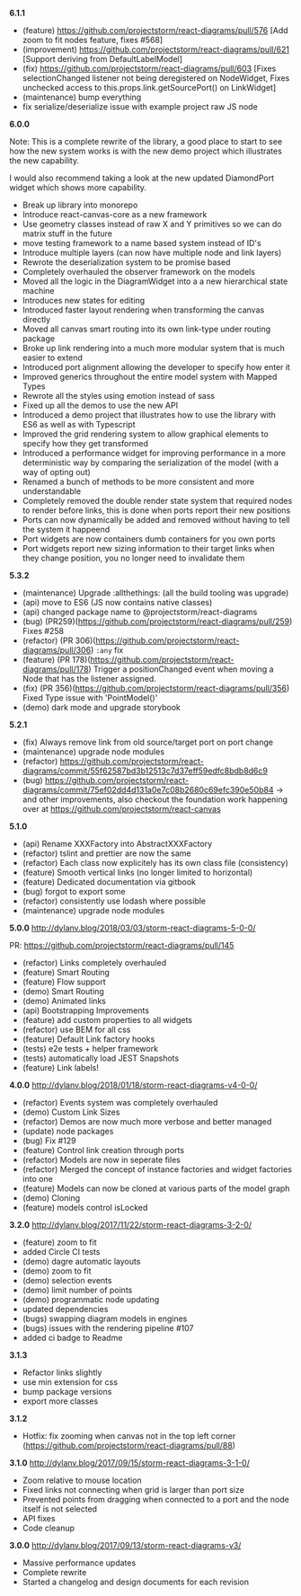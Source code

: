__6.1.1__ 

* (feature) https://github.com/projectstorm/react-diagrams/pull/576 [Add zoom to fit nodes feature, fixes #568]
* (improvement) https://github.com/projectstorm/react-diagrams/pull/621 [Support deriving from DefaultLabelModel]
* (fix) https://github.com/projectstorm/react-diagrams/pull/603 
   [Fixes selectionChanged listener not being deregistered on NodeWidget, Fixes unchecked access to this.props.link.getSourcePort() on LinkWidget]
* (maintenance) bump everything
* fix serialize/deserialize issue with example project raw JS node

__6.0.0__ 

Note: This is a complete rewrite of the library, a good place to start to see how the new system works
is with the new demo project which illustrates the new capability.

I would also recommend taking a look at the new updated DiamondPort widget which shows more capability.

* Break up library into monorepo
* Introduce react-canvas-core as a new framework
* Use geometry classes instead of raw X and Y primitives so we can do matrix stuff in the future
* move testing framework to a name based system instead of ID's
* Introduce multiple layers (can now have multiple node and link layers)
* Rewrote the deserialization system to be promise based
* Completely overhauled the observer framework on the models
* Moved all the logic in the DiagramWidget into a a new hierarchical state machine  
* Introduces new states for editing
* Introduced faster layout rendering when transforming the canvas directly
* Moved all canvas smart routing into its own link-type under routing package
* Broke up link rendering into a much more modular system that is much easier to extend
* Introduced port alignment allowing the developer to specify how enter it
* Improved generics throughout the entire model system with Mapped Types
* Rewrote all the styles using emotion instead of sass
* Fixed up all the demos to use the new API
* Introduced a demo project that illustrates how to use the library with ES6 as well as with Typescript
* Improved the grid rendering system to allow graphical elements to specify how they get transformed
* Introduced a performance widget for improving performance in a more deterministic way by comparing the serialization of the model (with a way of opting out)
* Renamed a bunch of methods to be more consistent and more understandable
* Completely removed the double render state system that required nodes to render before links, this is done when ports report their new positions
* Ports can now dynamically be added and removed without having to tell the system it happeend
* Port widgets are now containers dumb containers for you own ports
* Port widgets report new sizing information to their target links when they change position, you no longer need to invalidate them 

__5.3.2__

* (maintenance) Upgrade :allthethings: (all the build tooling was upgrade)
* (api) move to ES6 (JS now contains native classes)
* (api) changed package name to @projectstorm/react-diagrams
* (bug) (PR259)(https://github.com/projectstorm/react-diagrams/pull/259) Fixes #258
* (refactor) (PR 306)(https://github.com/projectstorm/react-diagrams/pull/306) `:any` fix
* (feature) (PR 178)(https://github.com/projectstorm/react-diagrams/pull/178) Trigger a positionChanged event when moving a Node that has the listener assigned.
* (fix) (PR 356)(https://github.com/projectstorm/react-diagrams/pull/356) Fixed Type issue with 'PointModel()'
* (demo) dark mode and upgrade storybook

__5.2.1__

* (fix) Always remove link from old source/target port on port change
* (maintenance) upgrade node modules
* (refactor) https://github.com/projectstorm/react-diagrams/commit/55f62587bd3b12513c7d37eff59edfc8bdb8d6c9
* (bug) https://github.com/projectstorm/react-diagrams/commit/75ef02dd4d131a0e7c08b2680c69efc390e50b84
-> and other improvements, also checkout the foundation work happening over at https://github.com/projectstorm/react-canvas

__5.1.0__ 

* (api) Rename XXXFactory into AbstractXXXFactory
* (refactor) tslint and prettier are now the same
* (refactor) Each class now explicitely has its own class file (consistency)
* (feature) Smooth vertical links (no longer limited to horizontal)
* (feature) Dedicated documentation via gitbook
* (bug) forgot to export some
* (refactor) consistently use lodash where possible
* (maintenance) upgrade node modules

__5.0.0__ http://dylanv.blog/2018/03/03/storm-react-diagrams-5-0-0/

PR: https://github.com/projectstorm/react-diagrams/pull/145

* (refactor) Links completely overhauled
* (feature) Smart Routing
* (feature) Flow support
* (demo) Smart Routing
* (demo) Animated links
* (api) Bootstrapping Improvements
* (feature) add custom properties to all widgets
* (refactor) use BEM for all css
* (feature) Default Link factory hooks
* (tests) e2e tests + helper framework
* (tests) automatically load JEST Snapshots
* (feature) Link labels!

__4.0.0__ http://dylanv.blog/2018/01/18/storm-react-diagrams-v4-0-0/

* (refactor) Events system was completely overhauled
* (demo) Custom Link Sizes
* (refactor) Demos are now much more verbose and better managed
* (update) node packages
* (bug) Fix #129
* (feature) Control link creation through ports
* (refactor) Models are now in seperate files
* (refactor) Merged the concept of instance factories and widget factories into one
* (feature) Models can now be cloned at various parts of the model graph
* (demo) Cloning
* (feature) models control isLocked 

__3.2.0__ http://dylanv.blog/2017/11/22/storm-react-diagrams-3-2-0/
* (feature) zoom to fit
* added Circle CI tests
* (demo) dagre automatic layouts
* (demo) zoom to fit
* (demo) selection events
* (demo) limit number of points
* (demo) programmatic node updating
* updated dependencies
* (bugs) swapping diagram models in engines
* (bugs) issues with the rendering pipeline #107
* added ci badge to Readme

__3.1.3__ 
* Refactor links slightly
* use min extension for css
* bump package versions
* export more classes

__3.1.2__ 
* Hotfix: fix zooming when canvas not in the top left corner
(https://github.com/projectstorm/react-diagrams/pull/88)

__3.1.0__ http://dylanv.blog/2017/09/15/storm-react-diagrams-3-1-0/
* Zoom relative to mouse location
* Fixed links not connecting when grid is larger than port size
* Prevented points from dragging when connected to a port and the node itself is not selected
* API fixes
* Code cleanup 

__3.0.0__ http://dylanv.blog/2017/09/13/storm-react-diagrams-v3/
* Massive performance updates
* Complete rewrite
* Started a changelog and design documents for each revision
